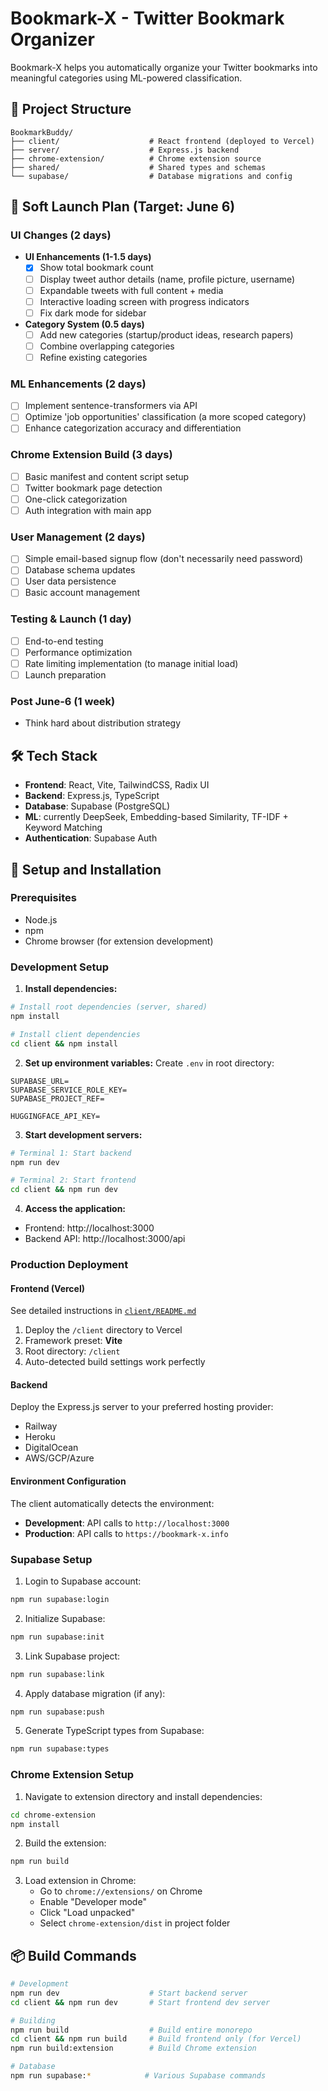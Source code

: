 # Bookmark-X - Twitter Bookmark Organizer

Bookmark-X helps you automatically organize your Twitter bookmarks into meaningful categories using ML-powered classification.

## 🚀 Project Structure

```
BookmarkBuddy/
├── client/                    # React frontend (deployed to Vercel)
├── server/                    # Express.js backend
├── chrome-extension/          # Chrome extension source
├── shared/                    # Shared types and schemas
└── supabase/                  # Database migrations and config
```

## 🚀 Soft Launch Plan (Target: June 6)

### UI Changes (2 days)
- **UI Enhancements (1-1.5 days)**
  - [x] Show total bookmark count
  - [ ] Display tweet author details (name, profile picture, username)
  - [ ] Expandable tweets with full content + media
  - [ ] Interactive loading screen with progress indicators
  - [ ] Fix dark mode for sidebar
  
- **Category System (0.5 days)**
  - [ ] Add new categories (startup/product ideas, research papers)
  - [ ] Combine overlapping categories
  - [ ] Refine existing categories

### ML Enhancements (2 days)
- [ ] Implement sentence-transformers via API
- [ ] Optimize 'job opportunities' classification (a more scoped category)
- [ ] Enhance categorization accuracy and differentiation

### Chrome Extension Build (3 days)
- [ ] Basic manifest and content script setup
- [ ] Twitter bookmark page detection
- [ ] One-click categorization
- [ ] Auth integration with main app

### User Management (2 days)
- [ ] Simple email-based signup flow (don't necessarily need password)
- [ ] Database schema updates
- [ ] User data persistence
- [ ] Basic account management

### Testing & Launch (1 day)
- [ ] End-to-end testing
- [ ] Performance optimization
- [ ] Rate limiting implementation (to manage initial load)
- [ ] Launch preparation

### Post June-6 (1 week)
- Think hard about distribution strategy

## 🛠️ Tech Stack

- **Frontend**: React, Vite, TailwindCSS, Radix UI
- **Backend**: Express.js, TypeScript
- **Database**: Supabase (PostgreSQL)
- **ML**: currently DeepSeek, Embedding-based Similarity, TF-IDF + Keyword Matching
- **Authentication**: Supabase Auth

## 🔧 Setup and Installation

### Prerequisites

- Node.js
- npm
- Chrome browser (for extension development)

### Development Setup

1. **Install dependencies:**
```bash
# Install root dependencies (server, shared)
npm install

# Install client dependencies
cd client && npm install
```

2. **Set up environment variables:**
Create `.env` in root directory:
```
SUPABASE_URL=
SUPABASE_SERVICE_ROLE_KEY=
SUPABASE_PROJECT_REF=

HUGGINGFACE_API_KEY=
```

3. **Start development servers:**
```bash
# Terminal 1: Start backend
npm run dev

# Terminal 2: Start frontend
cd client && npm run dev
```

4. **Access the application:**
- Frontend: http://localhost:3000
- Backend API: http://localhost:3000/api

### Production Deployment

#### Frontend (Vercel)
See detailed instructions in [`client/README.md`](./client/README.md)

1. Deploy the `/client` directory to Vercel
2. Framework preset: **Vite**
3. Root directory: `/client`
4. Auto-detected build settings work perfectly

#### Backend
Deploy the Express.js server to your preferred hosting provider:
- Railway
- Heroku  
- DigitalOcean
- AWS/GCP/Azure

#### Environment Configuration
The client automatically detects the environment:
- **Development**: API calls to `http://localhost:3000`
- **Production**: API calls to `https://bookmark-x.info`

### Supabase Setup

1. Login to Supabase account:
```bash
npm run supabase:login
```

2. Initialize Supabase:
```bash
npm run supabase:init
```

3. Link Supabase project:
```bash
npm run supabase:link
```

4. Apply database migration (if any):
```bash
npm run supabase:push
```

5. Generate TypeScript types from Supabase:
```bash
npm run supabase:types
```

### Chrome Extension Setup

1. Navigate to extension directory and install dependencies:
```bash
cd chrome-extension
npm install
```

2. Build the extension:
```bash
npm run build
```

3. Load extension in Chrome:
   - Go to `chrome://extensions/` on Chrome
   - Enable "Developer mode"
   - Click "Load unpacked"
   - Select `chrome-extension/dist` in project folder

## 📦 Build Commands

```bash
# Development
npm run dev                    # Start backend server
cd client && npm run dev       # Start frontend dev server

# Building
npm run build                  # Build entire monorepo
cd client && npm run build     # Build frontend only (for Vercel)
npm run build:extension        # Build Chrome extension

# Database
npm run supabase:*            # Various Supabase commands
```

